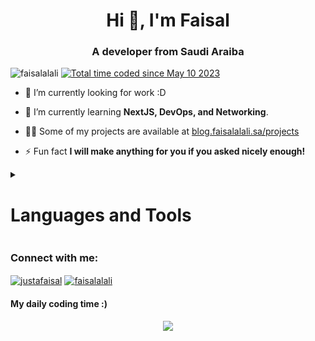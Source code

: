 <h1 align="center">Hi 👋, I'm Faisal</h1>
<h3 align="center">A developer from Saudi Araiba</h3>

<p align="left">
<img src="https://komarev.com/ghpvc/?username=faisalalali&label=Curious%20cats&color=0e75b6" alt="faisalalali" />
<a href="https://wakatime.com/@e0b8c352-9351-4cf9-9a4f-5db1d5d9ba4c"><img src="https://wakatime.com/badge/user/e0b8c352-9351-4cf9-9a4f-5db1d5d9ba4c.svg" alt="Total time coded since May 10 2023" /></a> </p>

- 🔭 I’m currently looking for work :D

- 🌱 I’m currently learning **NextJS, DevOps, and Networking**.

- 👨‍💻 Some of my projects are available at [blog.faisalalali.sa/projects](https://blog.faisalalali.sa/projects)

- ⚡ Fun fact **I will make anything for you if you asked nicely enough!**

<details>
<summary><h1 align="left">Languages and Tools</h1></summary>
<p align="left">
<p align="left">Mobile</p>
<a href="https://flutter.dev" target="_blank" rel="noreferrer">
<img src="https://www.vectorlogo.zone/logos/flutterio/flutterio-icon.svg" alt="flutter" width="40" height="40"/></a>
<a href="https://firebase.google.com/" target="_blank" rel="noreferrer">
<img src="https://www.vectorlogo.zone/logos/firebase/firebase-icon.svg" alt="firebase" width="40" height="40"/></a>
<a href="https://dart.dev" target="_blank" rel="noreferrer">
<img src="https://www.vectorlogo.zone/logos/dartlang/dartlang-icon.svg" alt="dart" width="40" height="40"/></a>
<a href="https://developer.android.com" target="_blank" rel="noreferrer">
<img src="https://raw.githubusercontent.com/devicons/devicon/master/icons/android/android-original-wordmark.svg" alt="android" width="40" height="40"/></a>

<p align="left">Web</p>
<a href="https://www.w3.org/html/" target="_blank" rel="noreferrer">
<img src="https://raw.githubusercontent.com/devicons/devicon/master/icons/html5/html5-original-wordmark.svg" alt="html5" width="40" height="40"/></a>
<a href="https://www.w3schools.com/css/" target="_blank" rel="noreferrer">
<img src="https://raw.githubusercontent.com/devicons/devicon/master/icons/css3/css3-original-wordmark.svg" alt="css3" width="40" height="40"/></a>
<a href="https://developer.mozilla.org/en-US/docs/Web/JavaScript" target="_blank" rel="noreferrer">
<img src="https://raw.githubusercontent.com/devicons/devicon/master/icons/javascript/javascript-original.svg" alt="javascript" width="40" height="40"/></a>
<a href="https://getbootstrap.com" target="_blank" rel="noreferrer">
<img src="https://raw.githubusercontent.com/devicons/devicon/master/icons/bootstrap/bootstrap-plain-wordmark.svg" alt="bootstrap" width="40" height="40"/></a>
<a href="https://reactjs.org/" target="_blank" rel="noreferrer">
<img src="https://raw.githubusercontent.com/devicons/devicon/master/icons/react/react-original-wordmark.svg" alt="react" width="40" height="40"/></a>
<a href="https://nodejs.org" target="_blank" rel="noreferrer">
<img src="https://raw.githubusercontent.com/devicons/devicon/master/icons/nodejs/nodejs-original-wordmark.svg" alt="nodejs" width="40" height="40"/></a>

<p align="left">Web+</p>
<a href="https://flask.palletsprojects.com/" target="_blank" rel="noreferrer">
<img src="https://www.vectorlogo.zone/logos/pocoo_flask/pocoo_flask-icon.svg" alt="flask" width="40" height="40"/></a>
<a href="https://expressjs.com" target="_blank" rel="noreferrer">
<img src="https://raw.githubusercontent.com/devicons/devicon/master/icons/express/express-original-wordmark.svg" alt="express" width="40" height="40"/></a>
<a href="https://nextjs.org/" target="_blank" rel="noreferrer">
<img src="https://cdn.worldvectorlogo.com/logos/nextjs-2.svg" alt="nextjs" width="40" height="40"/></a>
<a href="https://www.nginx.com" target="_blank" rel="noreferrer">
<img src="https://raw.githubusercontent.com/devicons/devicon/master/icons/nginx/nginx-original.svg" alt="nginx" width="40" height="40"/></a>

<p align="left">Testing</p>
<a href="https://postman.com" target="_blank" rel="noreferrer">
<img src="https://www.vectorlogo.zone/logos/getpostman/getpostman-icon.svg" alt="postman" width="40" height="40"/></a>
<a href="https://www.selenium.dev" target="_blank" rel="noreferrer">
<img src="https://raw.githubusercontent.com/detain/svg-logos/780f25886640cef088af994181646db2f6b1a3f8/svg/selenium-logo.svg" alt="selenium" width="40" height="40"/></a>
<a href="https://github.com/puppeteer/puppeteer" target="_blank" rel="noreferrer">
<img src="https://www.vectorlogo.zone/logos/pptrdev/pptrdev-official.svg" alt="puppeteer" width="40" height="40"/></a>

<p align="left">Database</p>
<a href="https://www.mongodb.com/" target="_blank" rel="noreferrer">
<img src="https://raw.githubusercontent.com/devicons/devicon/master/icons/mongodb/mongodb-original-wordmark.svg" alt="mongodb" width="40" height="40"/></a>
<a href="https://www.mysql.com/" target="_blank" rel="noreferrer">
<img src="https://raw.githubusercontent.com/devicons/devicon/master/icons/mysql/mysql-original-wordmark.svg" alt="mysql" width="40" height="40"/></a>
<a href="https://www.sqlite.org/" target="_blank" rel="noreferrer">
<img src="https://www.vectorlogo.zone/logos/sqlite/sqlite-icon.svg" alt="sqlite" width="40" height="40"/></a>
<a href="https://redis.io" target="_blank" rel="noreferrer">
<img src="https://raw.githubusercontent.com/devicons/devicon/master/icons/redis/redis-original-wordmark.svg" alt="redis" width="40" height="40"/></a>

<p align="left">cloud/version control</p>
<a href="https://aws.amazon.com" target="_blank" rel="noreferrer">
<img src="https://raw.githubusercontent.com/devicons/devicon/master/icons/amazonwebservices/amazonwebservices-original-wordmark.svg" alt="aws" width="40" height="40"/></a>
<a href="https://www.docker.com/" target="_blank" rel="noreferrer">
<img src="https://raw.githubusercontent.com/devicons/devicon/master/icons/docker/docker-original-wordmark.svg" alt="docker" width="40" height="40"/></a>
<a href="https://azure.microsoft.com/en-in/" target="_blank" rel="noreferrer">
<img src="https://www.vectorlogo.zone/logos/microsoft_azure/microsoft_azure-icon.svg" alt="azure" width="40" height="40"/></a>
<a href="https://git-scm.com/" target="_blank" rel="noreferrer">
<img src="https://www.vectorlogo.zone/logos/git-scm/git-scm-icon.svg" alt="git" width="40" height="40"/></a>

<p align="left">Programming/os</p>
<a href="https://www.python.org" target="_blank" rel="noreferrer">
<img src="https://raw.githubusercontent.com/devicons/devicon/master/icons/python/python-original.svg" alt="python" width="40" height="40"/></a>
<a href="https://www.java.com" target="_blank" rel="noreferrer">
<img src="https://raw.githubusercontent.com/devicons/devicon/master/icons/java/java-original.svg" alt="java" width="40" height="40"/></a>
<a href="https://www.cprogramming.com/" target="_blank" rel="noreferrer">
<img src="https://raw.githubusercontent.com/devicons/devicon/master/icons/c/c-original.svg" alt="c" width="40" height="40"/></a>
<a href="https://www.linux.org/" target="_blank" rel="noreferrer">
<img src="https://raw.githubusercontent.com/devicons/devicon/master/icons/linux/linux-original.svg" alt="linux" width="40" height="40"/></a>

<p align="left">Design</p>
<a href="https://www.figma.com/" target="_blank" rel="noreferrer">
<img src="https://www.vectorlogo.zone/logos/figma/figma-icon.svg" alt="figma" width="40" height="40"/></a>
<a href="https://www.photoshop.com/en" target="_blank" rel="noreferrer">
<img src="https://raw.githubusercontent.com/devicons/devicon/master/icons/photoshop/photoshop-line.svg" alt="photoshop" width="40" height="40"/></a>
<a href="https://www.blender.org/" target="_blank" rel="noreferrer">
<img src="https://download.blender.org/branding/community/blender_community_badge_white.svg" alt="blender" width="40" height="40"/></a>
<a href="https://www.qt.io/" target="_blank" rel="noreferrer">
<img src="https://upload.wikimedia.org/wikipedia/commons/0/0b/Qt_logo_2016.svg" alt="qt" width="40" height="40"/></a>

<p align="left">Other</p>
<a href="https://grafana.com" target="_blank" rel="noreferrer">
<img src="https://www.vectorlogo.zone/logos/grafana/grafana-icon.svg" alt="grafana" width="40" height="40"/></a>
<a href="https://spring.io/" target="_blank" rel="noreferrer">
<img src="https://www.vectorlogo.zone/logos/springio/springio-icon.svg" alt="spring" width="40" height="40"/></a>
<a href="https://unity.com/" target="_blank" rel="noreferrer">
<img src="https://www.vectorlogo.zone/logos/unity3d/unity3d-icon.svg" alt="unity" width="40" height="40"/></a>
<a href="https://www.arduino.cc/" target="_blank" rel="noreferrer">
<img src="https://cdn.worldvectorlogo.com/logos/arduino-1.svg" alt="arduino" width="40" height="40"/></a>
<a href="https://www.gnu.org/software/bash/" target="_blank" rel="noreferrer">
<img src="https://www.vectorlogo.zone/logos/gnu_bash/gnu_bash-icon.svg" alt="bash" width="40" height="40"/></a></p>
</details>


<!--<h1>My latest projects</h1>-->
<!--<!-- https://github.com/Faisalalali/khobar-shopper -->
<!--<a href="https://github.com/Faisalalali/khobar-shopper">-->
<!--<img align="center" src="https://github-readme-stats.vercel.app/api/pin/?username=faisalalali&repo=khobar-shopper&theme=dark" /></a>-->
<!--<!-- https://github.com/Faisalalali/dalil-aljabal -->
<!--<!-- <a href="https://github.com/Faisalalali/dalil-aljabal">-->
<!--<img align="center" src="https://github-readme-stats.vercel.app/api/pin/?username=faisalalali&repo=dalil_aljabal&theme=dark" /></a> -->
<!--<!-- https://github.com/Faisalalali/7ROF -->
<!--<a href="https://github.com/Faisalalali/7ROF">-->
<!--<img align="center" src="https://github-readme-stats.vercel.app/api/pin/?username=faisalalali&repo=7ROF&theme=dark" /></a>-->
<!--<!-- https://github.com/Faisalalali/KFUPM-Graduation-Book-Image-Fixer -->
<!--<a href="https://github.com/Faisalalali/KFUPM-Graduation-Book-Image-Fixer">-->
<!--<img align="center" src="https://github-readme-stats.vercel.app/api/pin/?username=faisalalali&repo=KFUPM-Graduation-Book-Image-Fixer&theme=dark" /></a>-->
<!--<!-- https://github.com/Faisalalali/kfupm-innovation-hackathon-222 -->
<!--<a href="https://github.com/Faisalalali/kfupm-innovation-hackathon-222">-->
<!--<img align="center" src="https://github-readme-stats.vercel.app/api/pin/?username=faisalalali&repo=kfupm-innovation-hackathon-222&theme=dark" /></a>-->
<!--<!-- https://github.com/Faisalalali/Flask-CRUD-App-with-MVC-Arch -->
<!--<a href="https://github.com/Faisalalali/Flask-CRUD-App-with-MVC-Arch">-->
<!--<img align="center" src="https://github-readme-stats.vercel.app/api/pin/?username=faisalalali&repo=Flask-CRUD-App-with-MVC-Arch&theme=dark" /></a>-->


<h3 align="left">Connect with me:</h3>
<p align="left">
<a href="https://twitter.com/justafaisal" target="blank"><img align="center" src="https://raw.githubusercontent.com/rahuldkjain/github-profile-readme-generator/master/src/images/icons/Social/twitter.svg" alt="justafaisal" height="30" width="40" /></a>
<a href="https://linkedin.com/in/faisalalali" target="blank"><img align="center" src="https://raw.githubusercontent.com/rahuldkjain/github-profile-readme-generator/master/src/images/icons/Social/linked-in-alt.svg" alt="faisalalali" height="30" width="40" /></a>
<!--  whatsapp.svg  -->
<!-- <a href="https://wa.me/966555003734" target="blank"><img align="center" src="https://raw.githubusercontent.com/rahuldkjain/github-profile-readme-generator/master/src/images/icons/Social/whatsapp.svg" alt="faisalalali" height="30" width="40" /></a>
</p> -->

#### My daily coding time :)

<div align="center">
  <a href="https://wakatime.com">
    <img src="https://wakatime.com/share/@e0b8c352-9351-4cf9-9a4f-5db1d5d9ba4c/1b4e28be-6fc9-4ad5-a42e-dcf3df41e9af.png" />
  </a>
</div>

